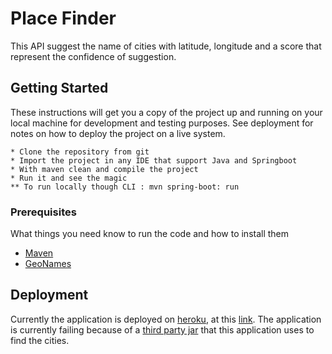 # Place Finder

This API suggest the name of cities with latitude, longitude and a score  that represent the confidence of suggestion.
## Getting Started

These instructions will get you a copy of the project up and running on your local machine for development and testing purposes. See deployment for notes on how to deploy the project on a live system.

```
* Clone the repository from git
* Import the project in any IDE that support Java and Springboot
* With maven clean and compile the project
* Run it and see the magic
** To run locally though CLI : mvn spring-boot: run

```
### Prerequisites

What things you need know to run the code and how to install them

* [Maven](https://maven.apache.org/)
* [GeoNames](https://www.geonames.org/)


## Deployment

Currently the application is deployed on [heroku](https://dashboard.heroku.com/apps), at this [link](https://city-suggestor.herokuapp.com/). The application is currently failing because of a [third party jar](https://www.geonames.org/source-code/) that this application uses to find the cities.

